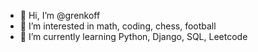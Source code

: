 - 👋 Hi, I’m @grenkoff
- 👀 I’m interested in math, coding, chess, football
- 🌱 I’m currently learning Python, Django, SQL, Leetcode
<!---- 💞️ I’m looking to collaborate on ...
- 📫 How to reach me ...--->

<!---
grenkoff/grenkoff is a ✨ special ✨ repository because its `README.md` (this file) appears on your GitHub profile.
You can click the Preview link to take a look at your changes.
--->
